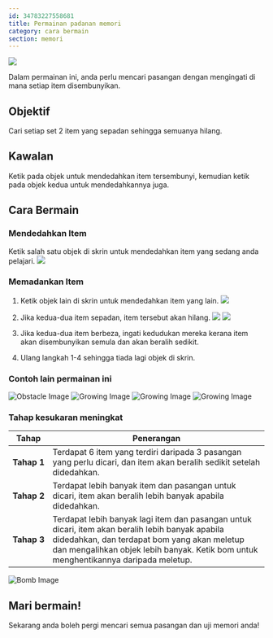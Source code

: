 ```yaml
---
id: 34783227558681
title: Permainan padanan memori
category: cara bermain
section: memori
---
```

![](https://help.studycat.com/hc/article_attachments/34783202572569)

Dalam permainan ini, anda perlu mencari pasangan dengan mengingati di mana setiap item disembunyikan.

## Objektif

Cari setiap set 2 item yang sepadan sehingga semuanya hilang.

## Kawalan

Ketik pada objek untuk mendedahkan item tersembunyi, kemudian ketik pada objek kedua untuk mendedahkannya juga.

## Cara Bermain

### Mendedahkan Item

Ketik salah satu objek di skrin untuk mendedahkan item yang sedang anda pelajari.
![](https://help.studycat.com/hc/article_attachments/34783202572569)

### Memadankan Item

1. Ketik objek lain di skrin untuk mendedahkan item yang lain.
![](https://help.studycat.com/hc/article_attachments/34783227455641)

2. Jika kedua-dua item sepadan, item tersebut akan hilang.
![](https://help.studycat.com/hc/article_attachments/34783202585497)
![](https://help.studycat.com/hc/article_attachments/34783202588569)

3. Jika kedua-dua item berbeza, ingati kedudukan mereka kerana item akan disembunyikan semula dan akan beralih sedikit.

4. Ulang langkah 1-4 sehingga tiada lagi objek di skrin.

### Contoh lain permainan ini

![Obstacle Image](https://help.studycat.com/hc/article_attachments/34783227488537)
![Growing Image](https://help.studycat.com/hc/article_attachments/34783227493913) 
![Growing Image](https://help.studycat.com/hc/article_attachments/34783202605977) 
![Growing Image](https://help.studycat.com/hc/article_attachments/34783202616089)

### Tahap kesukaran meningkat

| Tahap | Penerangan |
| --- | --- |
| **Tahap&nbsp;1** | Terdapat 6 item yang terdiri daripada 3 pasangan yang perlu dicari, dan item akan beralih sedikit setelah didedahkan. |
| **Tahap&nbsp;2** | Terdapat lebih banyak item dan pasangan untuk dicari, item akan beralih lebih banyak apabila didedahkan. |
| **Tahap&nbsp;3** | Terdapat lebih banyak lagi item dan pasangan untuk dicari, item akan beralih lebih banyak apabila didedahkan, dan terdapat bom yang akan meletup dan mengalihkan objek lebih banyak. Ketik bom untuk menghentikannya daripada meletup. |

![Bomb Image](https://help.studycat.com/hc/article_attachments/34783202645785)

## Mari bermain!

Sekarang anda boleh pergi mencari semua pasangan dan uji memori anda!

